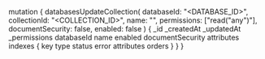 mutation {
    databasesUpdateCollection(
        databaseId: "<DATABASE_ID>",
        collectionId: "<COLLECTION_ID>",
        name: "<NAME>",
        permissions: ["read("any")"],
        documentSecurity: false,
        enabled: false
    ) {
        _id
        _createdAt
        _updatedAt
        _permissions
        databaseId
        name
        enabled
        documentSecurity
        attributes
        indexes {
            key
            type
            status
            error
            attributes
            orders
        }
    }
}
